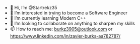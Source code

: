 - 👋 Hi, I’m @Startrekz35
- 👀 I’m interested in trying to become a Software Engineer
- 🌱 I’m currently learning Modern C++
- 💞️ I’m looking to collaborate on anything to sharpen my skills
- 📫 How to reach me: burkz3905@outlook.com or https://www.linkedin.com/in/zavier-burks-aa782787/

<!---
Startrekz35/Startrekz35 is a ✨ special ✨ repository because its `README.md` (this file) appears on your GitHub profile.
You can click the Preview link to take a look at your changes.
--->
